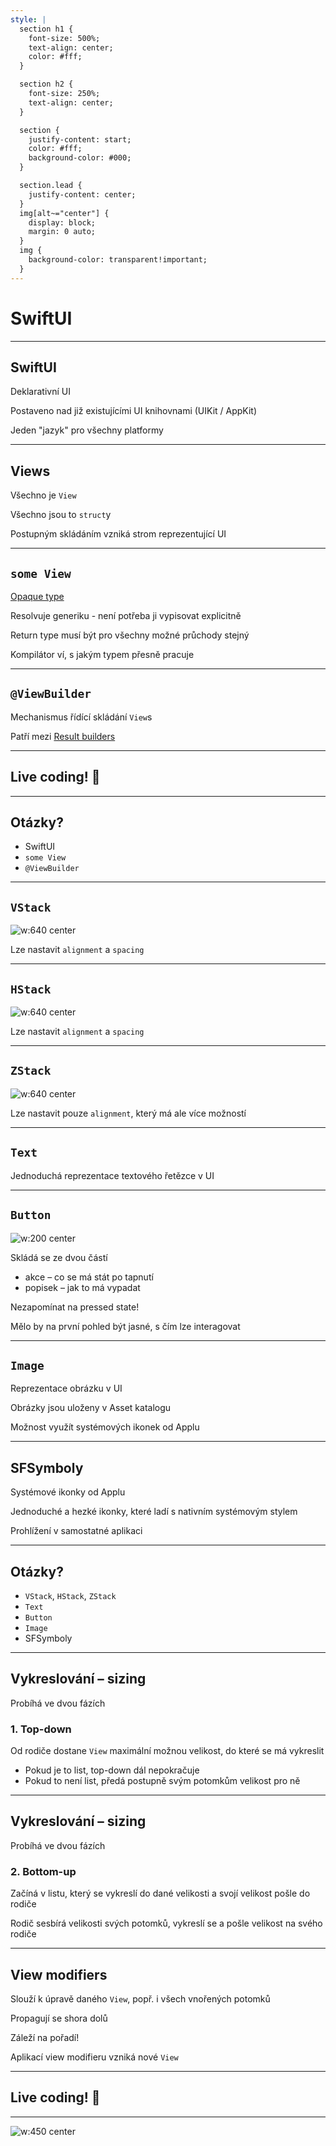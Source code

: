 ```yaml
---
style: |
  section h1 {
  	font-size: 500%;
  	text-align: center;
  	color: #fff;
  }

  section h2 {
  	font-size: 250%;
  	text-align: center;
  }

  section {
  	justify-content: start;
  	color: #fff;
  	background-color: #000;
  }

  section.lead {
  	justify-content: center;
  }
  img[alt~="center"] {
    display: block;
    margin: 0 auto;
  }
  img {
    background-color: transparent!important;
  }
---
```

<!-- _class: lead -->

# SwiftUI

---

## SwiftUI

Deklarativní UI

Postaveno nad již existujícími UI knihovnami (UIKit / AppKit)

Jeden "jazyk" pro všechny platformy

---

## Views

Všechno je `View`

Všechno jsou to `struct`y

Postupným skládáním vzniká strom reprezentující UI

---

## `some View`

[Opaque type](https://docs.swift.org/swift-book/LanguageGuide/OpaqueTypes.html)

Resolvuje generiku - není potřeba ji vypisovat explicitně

Return type musí být pro všechny možné průchody stejný

Kompilátor ví, s jakým typem přesně pracuje

---

## `@ViewBuilder`

Mechanismus řídící skládání `View`s

Patří mezi [Result builders](https://www.avanderlee.com/swift/result-builders/)

---

<!-- _class: lead -->

## Live coding! :tada: 

---

## Otázky?

- SwiftUI
- `some View`
- `@ViewBuilder`

---

## `VStack`

![w:640 center](vstack.png)

Lze nastavit `alignment` a `spacing`

---

## `HStack`

![w:640 center](hstack.png)

Lze nastavit `alignment` a `spacing`

---

## `ZStack`

![w:640 center](zstack.png)

Lze nastavit pouze `alignment`, který má ale více možností

---

## `Text`

Jednoduchá reprezentace textového řetězce v UI

---

## `Button`

![w:200 center](button.png)

Skládá se ze dvou částí

- akce – co se má stát po tapnutí
- popisek – jak to má vypadat

Nezapomínat na pressed state!

Mělo by na první pohled být jasné, s čím lze interagovat

---

## `Image`

Reprezentace obrázku v UI

Obrázky jsou uloženy v Asset katalogu

Možnost využít systémových ikonek od Applu

---

## SFSymboly

Systémové ikonky od Applu

Jednoduché a hezké ikonky, které ladí s nativním systémovým stylem

Prohlížení v samostatné aplikaci

---

## Otázky?

- `VStack`, `HStack`, `ZStack`
- `Text`
- `Button`
- `Image`
- SFSymboly

---

## Vykreslování – sizing

Probíhá ve dvou fázích

### 1. Top-down

Od rodiče dostane `View` maximální možnou velikost, do které se má vykreslit

- Pokud je to list, top-down dál nepokračuje
- Pokud to není list, předá postupně svým potomkům velikost pro ně

---

## Vykreslování – sizing

Probíhá ve dvou fázích

### 2. Bottom-up

Začíná v listu, který se vykreslí do dané velikosti a svojí velikost pošle do rodiče

Rodič sesbírá velikosti svých potomků, vykreslí se a pošle velikost na svého rodiče

---

## View modifiers

Slouží k úpravě daného `View`, popř. i všech vnořených potomků

Propagují se shora dolů

Záleží na pořadí!

Aplikací view modifieru vzniká nové `View`

---

<!-- _class: lead -->

## Live coding! :tada: 

---

![w:450 center](post.png)


























